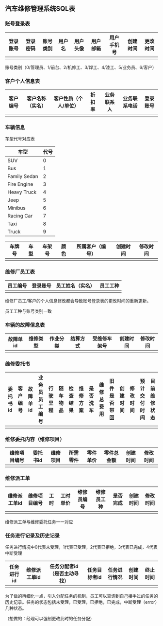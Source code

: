 ## 汽车维修管理系统SQL表

### 账号登录表

| 登录账号 | 登录密码 | 账号类别 | 用户名 | 用户头像 | 用户邮箱 | 用户手机号 | 创建时间 | 更改时间 |
| -------- | -------- | -------- | ------ | -------- | -------- | ---------- | -------- | -------- |
|          |          |          |        |          |          |            |          |          |

账号类别（0/管理员、1/前台、2/机修工、3/焊工、4/漆工、5/业务员、6/客户）

### 客户个人信息表

| 客户编号 | 客户名称（实名） | 客户性质（个人/单位） | 折扣率 | 业务联系人 | 业务联系电话 | 登录账号 |
| -------- | ---------------- | --------------------- | ------ | ---------- | ------------ | -------- |
|          |                  |                       |        |            |              |          |

### 车辆信息

车型代号对应表

| 车型         | 代号 |
| ------------ | ---- |
| SUV          | 0    |
| Bus          | 1    |
| Family Sedan | 2    |
| Fire Engine  | 3    |
| Heavy Truck  | 4    |
| Jeep         | 5    |
| Minibus      | 6    |
| Racing Car   | 7    |
| Taxi         | 8    |
| Truck        | 9    |

| 车牌号 | 车型 | 车架号 | 颜色 | 所属客户（编号） | 创建时间 | 修改时间 |
| ------ | ---- | ------ | ---- | ---------------- | -------- | -------- |
|        |      |        |      |                  |          |          |

### 维修厂员工表

| 员工编号 | 登录账号 | 员工姓名（实名） | 员工工种 |
| -------- | -------- | ---------------- | -------- |
|          |          |                  |          |

维修厂员工/客户的个人信息修改都会导致账号登录表的更改时间的重新更新。

员工工种与账号类别一致

### 车辆的故障信息表

| 故障单id | 维修类型 | 作业分类 | 结算方式 | 受维修车架号 | 创建时间 | 修改时间 |
| -------- | -------- | -------- | -------- | ------------ | -------- | -------- |
|          |          |          |          |              |          |          |

### 维修委托书

| 委托书id | 客户编号 | 故障单id | 业务员员工编号 | 行驶里程 | 随车物品 | 检查结果 | 维修方案 | 是否洗车 | 维修总费用 | 旧件是否带回 | 创建时间 | 修改时间 | 预计交付时间 | 目前维修状态 |
| -------- | -------- | -------- | -------------- | -------- | -------- | -------- | -------- | -------- | ---------- | ------------ | -------- | -------- | ------------ | ------------ |
|          |          |          |                |          |          |          |          |          |            |              |          |          |              |              |

### 维修委托内容（维修项目）

| 维修项目编号 | 委托书id | 维修项目 | 所需零件 | 零件单价 | 零件总金额 | 创建时间 | 修改时间 |
| ------------ | -------- | -------- | -------- | -------- | ---------- | -------- | -------- |
|              |          |          |          |          |            |          |          |

### 维修派工单

| 维修派工单id | 维修项目编号 | 工时 | 工时单价 | 维修员编号 | 维修员工种 | 是否完成 | 创建时间 | 修改时间 |
| ------------ | ------------ | ---- | -------- | ---------- | ---------- | -------- | -------- | -------- |
|              |              |      |          |            |            |          |          |          |

维修派工单与维修委托任务一一对应

### 任务进行记录及历史记录

任务进行情况中0代表未受理，1代表已受理，2代表已拒绝，3代表已完成，4代表中断受理

| 任务进行id | 维修派工单id | 任务分配者id（是否主动寻找） | 任务目标者id | 任务进行情况 | 创建时间 | 终止时间 |
| ---------- | ------------ | ---------------------------- | ------------ | ------------ | -------- | -------- |
|            |              |                              |              |              |          |          |

为了做的再细化一点，引入分配任务的机制，员工可以查询到自己接手过的任务的历史记录。任务的状态包括未受理，已受理，已拒绝，已完成，中断受理（error）几种状态。

（想做的：经理可以强制更改此时的任务分配）
